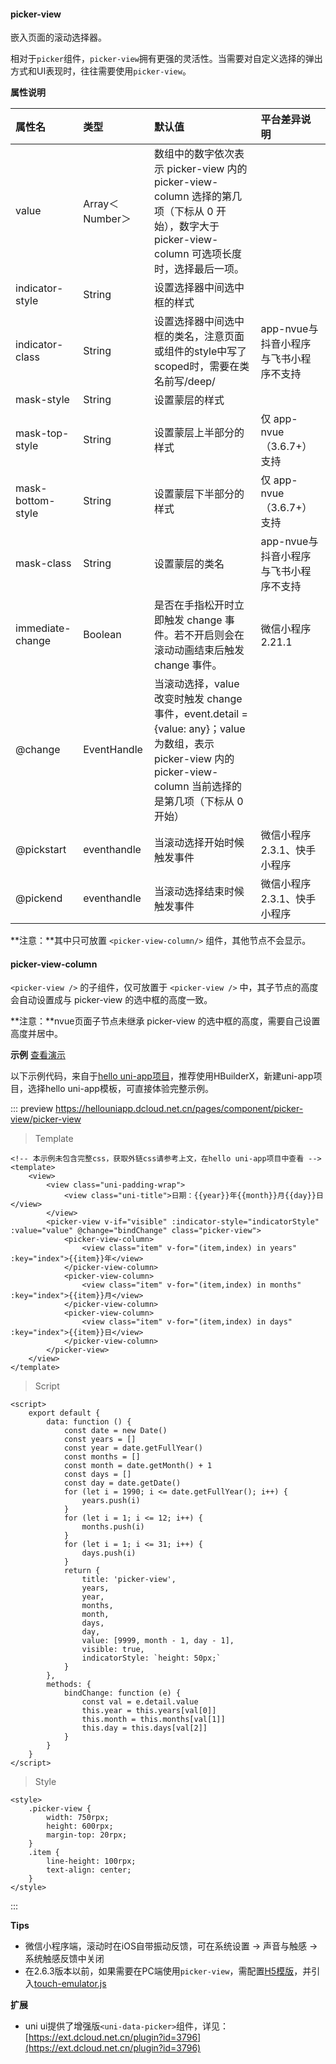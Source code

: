 #### picker-view

嵌入页面的滚动选择器。

相对于`picker`组件，`picker-view`拥有更强的灵活性。当需要对自定义选择的弹出方式和UI表现时，往往需要使用`picker-view`。

**属性说明**

|属性名|类型|默认值|平台差异说明|
|:-|:-|:-|:-|
|value|Array＜Number＞|数组中的数字依次表示 picker-view 内的 picker-view-column 选择的第几项（下标从 0 开始），数字大于 picker-view-column 可选项长度时，选择最后一项。||
|indicator-style|String|设置选择器中间选中框的样式||
|indicator-class|String|设置选择器中间选中框的类名，注意页面或组件的style中写了scoped时，需要在类名前写/deep/|app-nvue与抖音小程序与飞书小程序不支持|
|mask-style|String|设置蒙层的样式||
|mask-top-style|String|设置蒙层上半部分的样式|仅 app-nvue（3.6.7+） 支持|
|mask-bottom-style|String|设置蒙层下半部分的样式|仅 app-nvue（3.6.7+） 支持|
|mask-class|String|设置蒙层的类名|app-nvue与抖音小程序与飞书小程序不支持|
|immediate-change|Boolean|是否在手指松开时立即触发 change 事件。若不开启则会在滚动动画结束后触发 change 事件。|微信小程序 2.21.1|                                                                 
|@change|EventHandle|当滚动选择，value 改变时触发 change 事件，event.detail = {value: any}；value为数组，表示 picker-view 内的 picker-view-column 当前选择的是第几项（下标从 0 开始）|&nbsp;|
|@pickstart|eventhandle|当滚动选择开始时候触发事件|微信小程序2.3.1、快手小程序|
|@pickend|eventhandle|当滚动选择结束时候触发事件|微信小程序2.3.1、快手小程序|

**注意：**其中只可放置 `<picker-view-column/>` 组件，其他节点不会显示。

#### picker-view-column

`<picker-view />` 的子组件，仅可放置于 `<picker-view />` 中，其子节点的高度会自动设置成与 picker-view 的选中框的高度一致。

**注意：**nvue页面子节点未继承 picker-view 的选中框的高度，需要自己设置高度并居中。

**示例** [查看演示](https://hellouniapp.dcloud.net.cn/pages/component/picker-view/picker-view)

以下示例代码，来自于[hello uni-app项目](https://github.com/dcloudio/hello-uniapp)，推荐使用HBuilderX，新建uni-app项目，选择hello uni-app模板，可直接体验完整示例。

::: preview https://hellouniapp.dcloud.net.cn/pages/component/picker-view/picker-view
> Template
```vue
<!-- 本示例未包含完整css，获取外链css请参考上文，在hello uni-app项目中查看 -->
<template>
    <view>
        <view class="uni-padding-wrap">
            <view class="uni-title">日期：{{year}}年{{month}}月{{day}}日</view>
        </view>
        <picker-view v-if="visible" :indicator-style="indicatorStyle" :value="value" @change="bindChange" class="picker-view">
            <picker-view-column>
                <view class="item" v-for="(item,index) in years" :key="index">{{item}}年</view>
            </picker-view-column>
            <picker-view-column>
                <view class="item" v-for="(item,index) in months" :key="index">{{item}}月</view>
            </picker-view-column>
            <picker-view-column>
                <view class="item" v-for="(item,index) in days" :key="index">{{item}}日</view>
            </picker-view-column>
        </picker-view>
    </view>
</template>
```
> Script
```vue
<script>
    export default {
        data: function () {
            const date = new Date()
            const years = []
            const year = date.getFullYear()
            const months = []
            const month = date.getMonth() + 1
            const days = []
            const day = date.getDate()
            for (let i = 1990; i <= date.getFullYear(); i++) {
                years.push(i)
            }
            for (let i = 1; i <= 12; i++) {
                months.push(i)
            }
            for (let i = 1; i <= 31; i++) {
                days.push(i)
            }
            return {
                title: 'picker-view',
                years,
                year,
                months,
                month,
                days,
                day,
                value: [9999, month - 1, day - 1],
                visible: true,
                indicatorStyle: `height: 50px;`
            }
        },
        methods: {
            bindChange: function (e) {
                const val = e.detail.value
                this.year = this.years[val[0]]
                this.month = this.months[val[1]]
                this.day = this.days[val[2]]
            }
        }
    }
</script>
```
> Style
```vue
<style>
	.picker-view {
		width: 750rpx;
		height: 600rpx;
		margin-top: 20rpx;
	}
	.item {
		line-height: 100rpx;
		text-align: center;
	}
</style>
```
:::


**Tips**
- 微信小程序端，滚动时在iOS自带振动反馈，可在系统设置 -> 声音与触感 -> 系统触感反馈中关闭
- 在2.6.3版本以前，如果需要在PC端使用`picker-view`，需配置[H5模版](https://uniapp.dcloud.io/collocation/manifest?id=h5-template)，并引入[touch-emulator.js](https://github.com/dcloudio/touchemulator)

**扩展**
- uni ui提供了增强版`<uni-data-picker>`组件，详见：[https://ext.dcloud.net.cn/plugin?id=3796](https://ext.dcloud.net.cn/plugin?id=3796)
